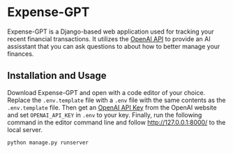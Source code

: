# Expense-GPT

Expense-GPT is a Django-based web application used for tracking your recent financial transactions. It utilizes the [OpenAI API](https://openai.com/blog/openai-api) to provide an AI assisstant that you can ask questions to about how to better manage your finances.

## Installation and Usage

Download Expense-GPT and open with a code editor of your choice. Replace the `.env.template` file with a `.env` file with the same contents as the `.env.template` file. Then get an [OpenAI API Key](https://platform.openai.com/account/api-keys) from the OpenAI website and set `OPENAI_API_KEY` in `.env` to your key. Finally, run the following command in the editor command line and follow http://127.0.0.1:8000/ to the local server.

```python
python manage.py runserver
```
 
